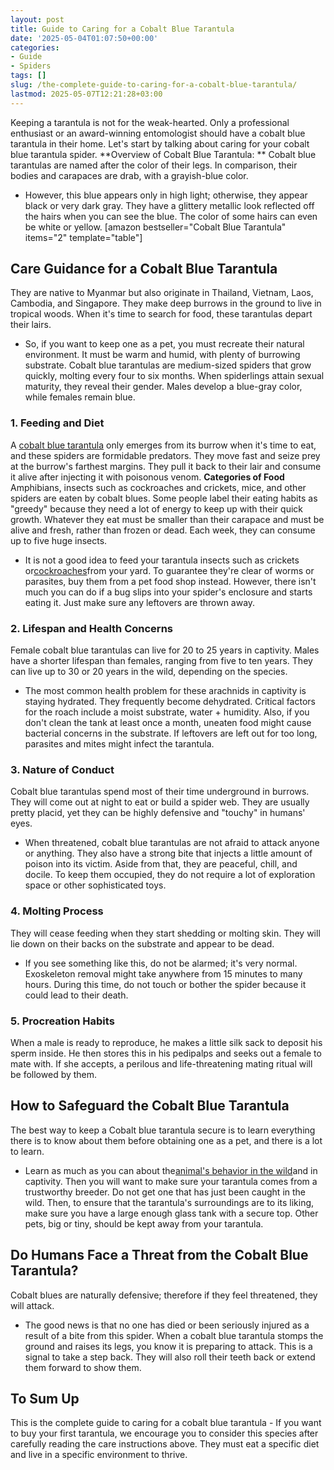 ```yaml
---
layout: post
title: Guide to Caring for a Cobalt Blue Tarantula
date: '2025-05-04T01:07:50+00:00'
categories:
- Guide
- Spiders
tags: []
slug: /the-complete-guide-to-caring-for-a-cobalt-blue-tarantula/
lastmod: 2025-05-07T12:21:28+03:00
---
```


Keeping a tarantula is not for the weak-hearted. Only a professional enthusiast or an award-winning entomologist should have a cobalt blue tarantula in their home. Let's start by talking about caring for your cobalt blue tarantula spider.
**Overview of Cobalt Blue Tarantula: **
Cobalt blue tarantulas are named after the color of their legs. In comparison, their bodies and carapaces are drab, with a grayish-blue color.
- However, this blue appears only in high light; otherwise, they appear black or very dark gray.
They have a glittery metallic look reflected off the hairs when you can see the blue. The color of some hairs can even be white or yellow.
[amazon bestseller="Cobalt Blue Tarantula" items="2" template="table"]
## **Care Guidance for a Cobalt Blue Tarantula**
They are native to Myanmar but also originate in Thailand, Vietnam, Laos, Cambodia, and Singapore. They make deep burrows in the ground to live in tropical woods. When it's time to search for food, these tarantulas depart their lairs.
- So, if you want to keep one as a pet, you must recreate their natural environment. It must be warm and humid, with plenty of burrowing substrate.
Cobalt blue tarantulas are medium-sized spiders that grow quickly, molting every four to six months. When spiderlings attain sexual maturity, they reveal their gender. Males develop a blue-gray color, while females remain blue.
### **1. Feeding and Diet**
A
[cobalt blue tarantula](https://www.topflightdubia.com/cobalt-blue-tarantula-care)
only emerges from its burrow when it's time to eat, and these spiders are formidable predators.
They move fast and seize prey at the burrow's farthest margins. They pull it back to their lair and consume it alive after injecting it with poisonous venom.
**Categories of Food**
Amphibians, insects such as cockroaches and crickets, mice, and other spiders are eaten by cobalt blues. Some people label their eating habits as "greedy" because they need a lot of energy to keep up with their quick growth.
Whatever they eat must be smaller than their carapace and must be alive and fresh, rather than frozen or dead. Each week, they can consume up to five huge insects.
- It is not a good idea to feed your tarantula insects such as crickets or[cockroaches](https://pestpolicy.com/what-animals-eat-cockroaches/)from your yard. To guarantee they're clear of worms or parasites, buy them from a pet food shop instead.
However, there isn't much you can do if a bug slips into your spider's enclosure and starts eating it. Just make sure any leftovers are thrown away.
### **2. Lifespan and Health Concerns**
Female cobalt blue tarantulas can live for 20 to 25 years in captivity. Males have a shorter lifespan than females, ranging from five to ten years. They can live up to 30 or 20 years in the wild, depending on the species.
- The most common health problem for these arachnids in captivity is staying hydrated. They frequently become dehydrated. Critical factors for the roach include a moist substrate, water + humidity.
Also, if you don't clean the tank at least once a month, uneaten food might cause bacterial concerns in the substrate. If leftovers are left out for too long, parasites and mites might infect the tarantula.
### **3. Nature of Conduct**
Cobalt blue tarantulas spend most of their time underground in burrows. They will come out at night to eat or build a spider web. They are usually pretty placid, yet they can be highly defensive and "touchy" in humans' eyes.
- When threatened, cobalt blue tarantulas are not afraid to attack anyone or anything.
They also have a strong bite that injects a little amount of poison into its victim. Aside from that, they are peaceful, chill, and docile. To keep them occupied, they do not require a lot of exploration space or other sophisticated toys.
### **4. Molting Process**
They will cease feeding when they start shedding or molting skin. They will lie down on their backs on the substrate and appear to be dead.
- If you see something like this, do not be alarmed; it's very normal.
Exoskeleton removal might take anywhere from 15 minutes to many hours. During this time, do not touch or bother the spider because it could lead to their death.
### **5. Procreation Habits**
When a male is ready to reproduce, he makes a little silk sack to deposit his sperm inside.
He then stores this in his pedipalps and seeks out a female to mate with. If she accepts, a perilous and life-threatening mating ritual will be followed by them.
## **How to Safeguard the Cobalt Blue Tarantula**
The best way to keep a Cobalt blue tarantula secure is to learn everything there is to know about them before obtaining one as a pet, and there is a lot to learn.
- Learn as much as you can about the[animal's behavior in the wild](https://pestpolicy.com/is-wall-gecko-poisonous-if-eaten/)and in captivity. Then you will want to make sure your tarantula comes from a trustworthy breeder. Do not get one that has just been caught in the wild.
Then, to ensure that the tarantula's surroundings are to its liking, make sure you have a large enough glass tank with a secure top. Other pets, big or tiny, should be kept away from your tarantula.
## **Do Humans Face a Threat from the Cobalt Blue Tarantula?**
Cobalt blues are naturally defensive; therefore if they feel threatened, they will attack.
- The good news is that no one has died or been seriously injured as a result of a bite from this spider. When a cobalt blue tarantula stomps the ground and raises its legs, you know it is preparing to attack.
This is a signal to take a step back. They will also roll their teeth back or extend them forward to show them.
## **To Sum Up**
This is the complete guide to caring for a cobalt blue tarantula - If you want to buy your first tarantula, we encourage you to consider this species after carefully reading the care instructions above. They must eat a specific diet and live in a specific environment to thrive.
